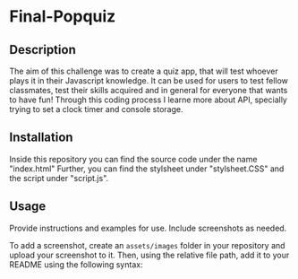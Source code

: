 # Final-Popquiz


## Description

The aim of this challenge was to create a quiz app, that will test whoever plays it in their Javascript knowledge. It can be used for users to test fellow classmates, test their skills acquired and in general for everyone that wants to have fun! Through this coding process I learne more about API, specially trying to set a clock timer and console storage.

## Installation

Inside this repository you can find the source code under the name "index.html" Further, you can find the stylsheet under "stylsheet.CSS" and the script under "script.js".

## Usage

Provide instructions and examples for use. Include screenshots as needed.

To add a screenshot, create an `assets/images` folder in your repository and upload your screenshot to it. Then, using the relative file path, add it to your README using the following syntax:



